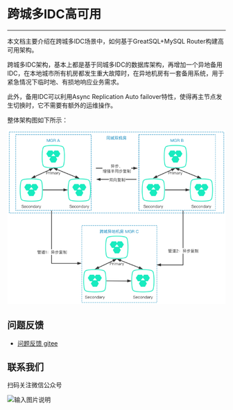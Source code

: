 # 跨城多IDC高可用
---

本文档主要介绍在跨城多IDC场景中，如何基于GreatSQL+MySQL Router构建高可用架构。

跨城多IDC架构，基本上都是基于同城多IDC的数据库架构，再增加一个异地备用IDC，在本地城市所有机房都发生重大故障时，在异地机房有一套备用系统，用于紧急情况下临时地、有损地响应业务需求。

此外，备用IDC可以利用Async Replication Auto failover特性，使得再主节点发生切换时，它不需要有额外的运维操作。

整体架构图如下所示：

![跨城多IDC高可用方案](./8-4-ha-multi-city-multi-idc01.png)


**问题反馈**
---
- [问题反馈 gitee](https://gitee.com/GreatSQL/GreatSQL-Doc/issues)


**联系我们**
---

扫码关注微信公众号

![输入图片说明](https://images.gitee.com/uploads/images/2021/0802/141935_2ea2c196_8779455.jpeg "greatsql社区-wx-qrcode-0.5m.jpg")
